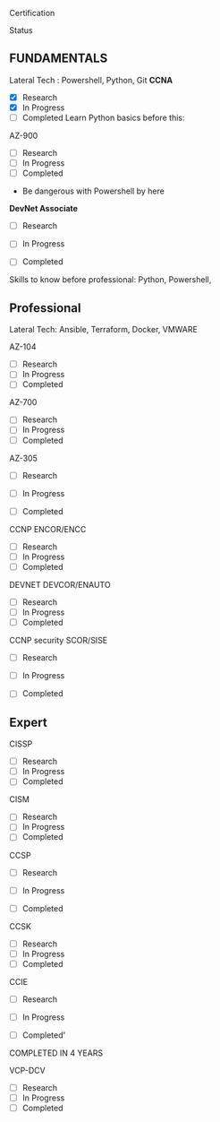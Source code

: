 

Certification

Status

## FUNDAMENTALS

Lateral Tech : Powershell, Python, Git
**CCNA**

- [x] Research
- [x] In Progress
- [ ] Completed
Learn Python basics before this:

AZ-900 
- [ ] Research
- [ ] In Progress
- [ ] Completed

- Be dangerous with Powershell by here

**DevNet Associate**
- [ ] Research
- [ ] In Progress
- [ ] Completed



Skills to know before professional: Python, Powershell, 



## Professional

Lateral Tech: Ansible, Terraform, Docker, VMWARE

AZ-104
- [ ] Research
- [ ] In Progress
- [ ] Completed

AZ-700

- [ ] Research
- [ ] In Progress
- [ ] Completed

AZ-305

- [ ] Research
- [ ] In Progress
- [ ] Completed


CCNP ENCOR/ENCC
- [ ] Research
- [ ] In Progress
- [ ] Completed

DEVNET DEVCOR/ENAUTO
- [ ] Research
- [ ] In Progress
- [ ] Completed

CCNP security SCOR/SISE

- [ ] Research
- [ ] In Progress
- [ ] Completed



## Expert


CISSP
- [ ] Research
- [ ] In Progress
- [ ] Completed

CISM
- [ ] Research
- [ ] In Progress
- [ ] Completed

CCSP
- [ ] Research
- [ ] In Progress
- [ ] Completed


CCSK
- [ ] Research
- [ ] In Progress
- [ ] Completed

CCIE 

- [ ] Research
- [ ] In Progress
- [ ] Completed'




COMPLETED IN 4 YEARS


VCP-DCV
- [ ] Research
- [ ] In Progress
- [ ] Completed
